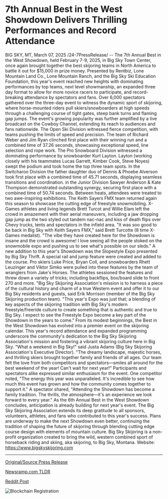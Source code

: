 # 7th Annual Best in the West Showdown Delivers Thrilling Performances and Record Attendance

BIG SKY, MT, March 07, 2025 /24-7PressRelease/ -- The 7th Annual Best in the West Showdown, held February 7-9, 2025, in Big Sky Town Center, once again brought together the best skijoring teams in North America to battle it out for $15,000 in prize money. Presented by Rentbiz, Lone Mountain Land Co., Lone Mountain Ranch, and the Big Sky Ski Education Foundation, this year's event reached new heights with dominating performances by top teams, next level showmanship, an expanded three day format to allow for more novice racers to participate, and record-breaking attendance by spectators and fans.  Over 6,000 spectators gathered over the three-day event to witness the dynamic sport of skijoring, where horse-mounted riders pull skiers/snowboarders at high speeds through a challenging course of tight gates, steep bank turns and flaming gap jumps. The event's growing popularity was further amplified by a live broadcast on the Cowboy Channel, extending its reach to audiences and fans nationwide.  The Open Ski Division witnessed fierce competition, with teams pushing the limits of speed and precision. The team of Richard Weber and Jim Ryan clinched first place with their winning run and a combined time of 37.26 seconds, showcasing exceptional speed, line selection and rope work.  The Pro Snowboard Division witnessed a dominating performance by snowboarder Kurt Layton. Layton (working closely with his teammates Lucas Garrett, Kimber Cook, Steve Noyes) swept the podium and took home the top three team spots.  In the Switcharoo Division the father daughter duo of Dennis & Phoebe Alverson took first place with a combined time of 45.71 seconds, displaying seamless transitions and coordination.  in the Junior Division Sawyer Anderson & Kate Thompson demonstrated outstanding synergy, securing first place with a combined time of 50.74 seconds.  Between heats, attendees were treated to two awe-inspiring exhibitions. The Keith Sayers FMX team returned again this season to showcase the cutting edge of freestyle snowmobiling. X-Games athletes and living legends Brett Turcot and Willie Elam left the crowd in amazement with their aerial maneuvers, including a jaw dropping gap jump as the two styled out tandem nac-nac and kiss of death flips over Chevy trucks, tents and spectators in the infield area.   "It was soo good to be back in Big Sky with Keith Sayers FMX," said Brett Turcotte (8 time X-Games medalist). "The vibe they have created here for the Showdown is insane and the crowd is awesome! I love seeing all the people stoked on the snowmobile expo and pushing us to see what's possible on our sleds."   A new addition to this year's Showdown was the Slopestyle Expo presented by Big Sky Thrift. A special rail and jump feature were created and added to the course. Pro skiers Luke Price, Bryan Coll, and snowboarders Rhett Leuzinger and Viktor Simko were pulled into these features by the team of wranglers from Jake's Horses. The athletes sessioned the features and threw down a variety of tricks; including backflips, box/board slide to front 270 and more.   "Big Sky Skijoring Association's mission is to harness a piece of the cultural history and charm of a true Western event and offer it to our Big Sky residents and guests, said Erik Morrison (member of the Big Sky Skijoring production team). "This year's Expo was just that; a blending of key aspects of the skijoring tradition with Big Sky's modern freestyle/freeride culture to create something that is authentic and true to Big Sky. I expect to see the Freestyle Expo become a key part of the Showdown in the years to come."  From its modest beginnings, the Best in the West Showdown has evolved into a premier event on the skijoring calendar. This year's record attendance and expanded programming underscore the community's dedication to the Big Sky Skijoring Association's mission and fostering a vibrant skijoring culture here in Big Sky.  "What a weekend in Big Sky!" said Justa Adams (Big Sky Skijoring Association's Executive Director). "The dreamy landscape, majestic horses, and thrilling skiers brought together family and friends of all ages. Our team felt the love from both competitors and spectators—smiles all around for the best weekend of the year! Can't wait for next year!"  Participants and spectators alike expressed similar enthusiasm for the event. One competitor noted, "The energy this year was unparalleled. It's incredible to see how much this event has grown and how the community comes together to support it." A spectator shared, "Attending the Showdown has become a family tradition. The thrills, the atmosphere—it's an experience we look forward to every year."  As the 6th Annual Best in the West Showdown concludes, anticipation is already building for next year's event. The Big Sky Skijoring Association extends its deep gratitude to all sponsors, volunteers, athletes, and fans who contributed to this year's success. Plans are underway to make the next Showdown even better, continuing the tradition of shaping the future of skijoring through blending cutting edge course design with elements of mountain culture.  Big Sky Skijoring is a non-profit organization created to bring the wild, western combined sport of horseback riding and skiing, aka skijoring, to Big Sky, Montana.  Website: https://www.bigskyskijoring.com 

---

[Original/Source Press Release](https://www.24-7pressrelease.com/press-release/520399/7th-annual-best-in-the-west-showdown-delivers-thrilling-performances-and-record-attendance)
                    

[Newsramp.com TLDR](https://newsramp.com/curated-news/big-sky-showdown-skijoring-teams-shine-in-annual-competition/540db6d68d434ef860bacc9440c6a8b0) 

 



[Reddit Post](https://www.reddit.com/r/newsramp/comments/1j5iso6/big_sky_showdown_skijoring_teams_shine_in_annual/) 



![Blockchain Registration](https://cdn.newsramp.app/24-7PressRelease/qrcode/253/7/sageTuZ6.webp)